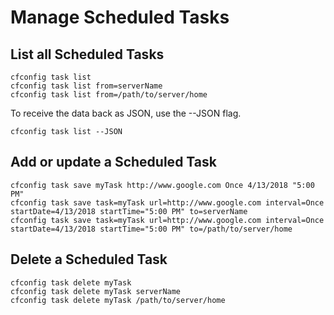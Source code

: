 # Manage Scheduled Tasks

## List all Scheduled Tasks

```text
cfconfig task list
cfconfig task list from=serverName
cfconfig task list from=/path/to/server/home
```

To receive the data back as JSON, use the --JSON flag.

```text
cfconfig task list --JSON
```

## Add or update a Scheduled Task

```text
cfconfig task save myTask http://www.google.com Once 4/13/2018 "5:00 PM"
cfconfig task save task=myTask url=http://www.google.com interval=Once startDate=4/13/2018 startTime="5:00 PM" to=serverName
cfconfig task save task=myTask url=http://www.google.com interval=Once startDate=4/13/2018 startTime="5:00 PM" to=/path/to/server/home
```

## Delete a Scheduled Task

```text
cfconfig task delete myTask
cfconfig task delete myTask serverName
cfconfig task delete myTask /path/to/server/home
```

